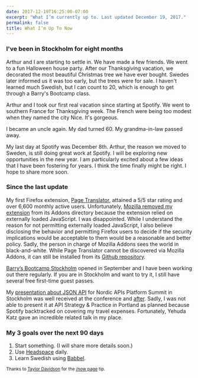 ```yaml
---
date: 2017-12-19T16:25:00-07:00
excerpt: "What I’m currently up to. Last updated December 19, 2017."
permalink: false
title: What I’m Up To Now
---
```


### I've been in Stockholm for eight months

Arthur and I are starting to settle in. We have made a few friends. We went to a fun Halloween house party. After our Thanksgiving vacation, we decorated the most beautiful Christmas tree we have ever bought. Swedes later informed us it was too early, but the trees were for sale. I haven't learned much Swedish, but I can count to 20, which is enough to get through a Barry's Bootcamp class.

Arthur and I took our first real vacation since starting at Spotify. We went to southern France for Thanksgiving week. The French were being too modest when they named the city Nice. It's gorgeous.

I became an uncle again. My dad turned 60. My grandma-in-law passed away.

My last day at Spotify was December 8th. Arthur, the reason we moved to Sweden, is still doing great work at Spotify. I will be exploring new opportunities in the new year. I am particularly excited about a few ideas that I have been fostering for years. I think the time finally might be right. I hope to share more soon.


### Since the last update

My first Firefox extension, [Page Translator](https://github.com/jeremiahlee/page-translator), attained a 5/5 star rating and over 6,600 monthly active users. Unfortunately, [Mozilla removed my extension](https://github.com/jeremiahlee/page-translator/issues/12 "Security concern from Mozilla Add-Ons") from its Addons directory because the extension relied on externally loaded JavaScript. I was disappointed. While I understand the reason for not permitting externally loaded JavaScript, I also believe disclosing the behavior and permitting Firefox users to decide if the security implications would be acceptable to them would be a reasonable and better policy. Sadly, the person in charge of Mozilla Addons sees the world in black-and-white. While Page Translator cannot be discovered via Mozilla Addons, it can still be installed from its [Github repository](https://github.com/jeremiahlee/page-translator).

[Barry’s Bootcamp Stockholm](https://www.barrysbootcamp.com/studio/stockholm/) opened in September and I have been working out there regularly. If you are in Stockholm and want to try it, I still have several free first-time guest passes.

My [presentation about JSON API](/posts/json-api-your-smart-default/ "Pragmatic design with JSON API") for Nordic APIs Platform Summit in Stockholm was well received at the conference and [after](https://nordicapis.com/the-benefits-of-using-json-api/ "The benefits of using JSON API"). Sadly, I was not able to present it at API Strategy & Practice in Portland as planned because Spotify backtracked on covering my travel expenses. Fortunately, Yehuda Katz gave an incredible related talk in my place.


### My 3 goals over the next 90 days

1. Start something. (I will share more details soon.)
2. Use [Headspace](https://www.headspace.com/) daily.
3. Learn Swedish using [Babbel](https://home.babbel.com/en_GB/registration/new?invitation_code=616427818964).


<p><small>Thanks to <a href="https://taylordavidson.com/now">Taylor Davidson</a> for the <a href="http://nownownow.com/about">/now page</a> tip.</small></p>
